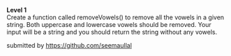 **Level 1** <br>
Create a function called removeVowels() to remove all the vowels in a given string. Both uppercase and lowercase vowels should be removed. Your input will be a string and you should return the string without any vowels.

submitted by https://github.com/seemaullal
